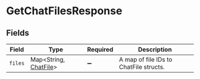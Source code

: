 # GetChatFilesResponse


## Fields

| Field                                                         | Type                                                          | Required                                                      | Description                                                   |
| ------------------------------------------------------------- | ------------------------------------------------------------- | ------------------------------------------------------------- | ------------------------------------------------------------- |
| `files`                                                       | Map\<String, [ChatFile](../../models/components/ChatFile.md)> | :heavy_minus_sign:                                            | A map of file IDs to ChatFile structs.                        |